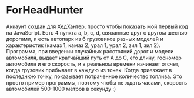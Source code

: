 # ForHeadHunter
Аккаунт создан для ХедХантер, просто чтобы
показать мой первый код на JavaScript.
Есть 4 пункта a, b, c, d, связанные друг с другом шестью дорогами, 
и есть автопарк из 6 грузовиков разных моделей и характеристик 
(камаз 1, камаз 2, урал 1, урал 2, зил 1, зил 2).
Программа, при введении случайных расстояний дорог и модели автомобиля, 
выдает кратчайший путь от А до С, его длину, госномер автомобиля и его скорость,
и в реальном времени начинает отсчет, когда грузовик прибывает в каждую из точек.
Когда приезжает в последнюю точку, показывает потраченное количество топлива.
Это просто пример программы, поэтому чтобы не ждать часами,
скорость автомобилей 500-1000 метров в секунду :)
